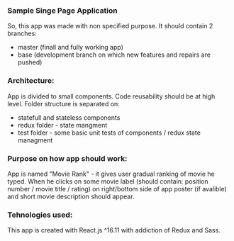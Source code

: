### Sample Singe Page Application 
So, this app was made with non specified purpose. It should contain 2 branches: 
- master (finall and fully working app)
- base (development branch on which new features and repairs are pushed)

### Architecture: 
App is divided to small components. Code reusability should be at high level. Folder structure is separated on: 
 - statefull and stateless components
 - redux folder - state mangment
 - test folder - some basic unit tests of components / redux state managment

### Purpose on how app should work: 
App is named "Movie Rank" - it gives user gradual ranking of movie he typed. When he clicks on some movie label 
(should contain: position number / movie title / rating) on right/bottom side of app poster (if avalible) and 
short movie description should appear. 

### Tehnologies used: 
This app is created with React.js ^16.11 with addiction of Redux and Sass.  


